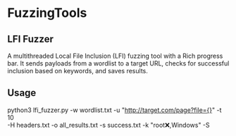 # FuzzingTools

## LFI Fuzzer

A multithreaded Local File Inclusion (LFI) fuzzing tool with a Rich progress bar.
It sends payloads from a wordlist to a target URL, checks for successful inclusion based on keywords, and saves results.

## Usage

python3 lfi_fuzzer.py -w wordlist.txt -u "http://target.com/page?file={}" -t 10 \
-H headers.txt -o all_results.txt -s success.txt -k "root:x:,Windows" -S
